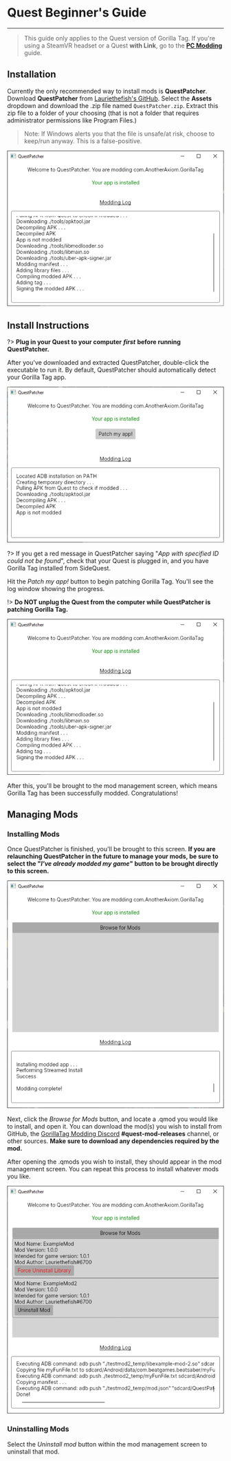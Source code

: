 # Quest Beginner's Guide
---
>
> This guide only applies to the Quest version of Gorilla Tag.
> If you're using a SteamVR headset or a Quest **with Link**, go to the [**PC Modding**](pc-guide) guide.
>

## Installation

Currently the only recommended way to install mods is **QuestPatcher**. Download **QuestPatcher** from [Lauriethefish's GitHub](https://github.com/Lauriethefish/QuestPatcher/releases/latest). Select the **Assets** dropdown and download the .zip file named `QuestPatcher.zip`. Extract this zip file to a folder of your choosing (that is not a folder that requires administrator permissions like Program Files.)

> Note: If Windows alerts you that the file is unsafe/at risk, choose to keep/run anyway. This is a false-positive.

![Preview](/docs/files/questpatcherprocessing.png)

## Install Instructions

?> **Plug in your Quest to your computer** ***first*** **before running QuestPatcher.**

After you've downloaded and extracted QuestPatcher, double-click the executable to run it.
By default, QuestPatcher should automatically detect your Gorilla Tag app.

![Gorilla Tag detected](/docs/files/questpatcherinstalled.png)

?> If you get a red message in QuestPatcher saying "*App with specified ID could not be found*", check that your Quest is plugged in, and you have Gorilla Tag installed from SideQuest.

Hit the *Patch my app!* button to begin patching Gorilla Tag. You'll see the log window showing the progress.

!> **Do NOT unplug the Quest from the computer while QuestPatcher is patching Gorilla Tag.**

![QuestPatcher patching the app](/docs/files/questpatcherprocessing.png)

After this, you'll be brought to the mod management screen, which means Gorilla Tag has been successfully modded. Congratulations!

## Managing Mods

### Installing Mods

Once QuestPatcher is finished, you'll be brought to this screen. **If you are relaunching QuestPatcher in the future to manage your mods, be sure to select the "*I've already modded my game*" button to be brought directly to this screen.**

![Manage mods screen](/docs/files/questpatchermods.png)

Next, click the *Browse for Mods* button, and locate a .qmod you would like to install, and open it. You can download the mod(s) you wish to install from GitHub, the [GorillaTag Modding Discord](https://discord.gg/b2MhDBAzTv) **#quest-mod-releases** channel, or other sources. **Make sure to download any dependencies required by the mod.**

After opening the .qmods you wish to install, they should appear in the mod management screen. You can repeat this process to install whatever mods you like.

![Manage mods screen](/docs/files/questpatcherexamples.png)

### Uninstalling Mods

Select the *Uninstall mod* button within the mod management screen to uninstall that mod.